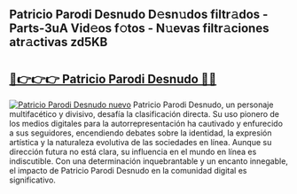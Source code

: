## Patricio Parodi Desnudo D𝚎sn𝚞dos filtr𝚊dos - Parts-3uA Vid𝚎os f𝚘tos - N𝚞evas filtr𝚊ciones atr𝚊ctivas zd5KB

# <h2><a href="http://mb9gioc.tromn.icu/?c=Patricio+Parodi+Desnudo">🔗👉👉👉 Patricio Parodi Desnudo 🔗🔗</a></h2>

[![Patricio Parodi Desnudo nuevo](https://i.imgur.com/pEAQMta.gif)](http://mb9gioc.tromn.icu/?c=Patricio+Parodi+Desnudo)
Patricio Parodi Desnudo, un personaje multifacético y divisivo, desafía la clasificación directa. Su uso pionero de los medios digitales para la autorrepresentación ha cautivado y enfurecido a sus seguidores, encendiendo debates sobre la identidad, la expresión artística y la naturaleza evolutiva de las sociedades en línea. Aunque su dirección futura no está clara, su influencia en el mundo en línea es indiscutible. Con una determinación inquebrantable y un encanto innegable, el impacto de Patricio Parodi Desnudo en la comunidad digital es significativo.

